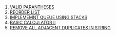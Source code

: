 1. [VALID PARANTHESES](https://leetcode.com/problems/valid-parentheses/)<br>
2. [REORDER LIST](https://leetcode.com/problems/reorder-list/)<br>
3. [IMPLEMEMNT QUEUE USING STACKS](https://leetcode.com/problems/implement-queue-using-stacks/)<br>
4. [BASIC CALCULATOR II](https://leetcode.com/problems/basic-calculator-ii/)<br>
5. [REMOVE ALL ADJACENT DUPLICATES IN STRING](https://leetcode.com/problems/remove-all-adjacent-duplicates-in-string/)
